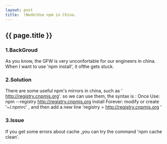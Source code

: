 ```yaml
---
layout: post
title:  (Node)Use npm in China.
---
```


## {{ page.title }}

### 1.BackGroud
As you know, the GFW  is very unconfortable for our engineers in china. When I want to use 'npm install', it ofthe gets stuck.

### 2.Solution
There are some useful  npm's mirrors in china, such as ' http://registry.cnpmjs.org'. so we can use them,
	 the syntax is :
	    Once Use:
			npm --registry http://registry.cnpmjs.org  install
		Forever:
			modify or create '~/.npmrc' , and then add a new line 'registry = http://registry.cnpmjs.org '

### 3.Issue
If you get some errors about cache ,you can try the command 'npm cache clean'.